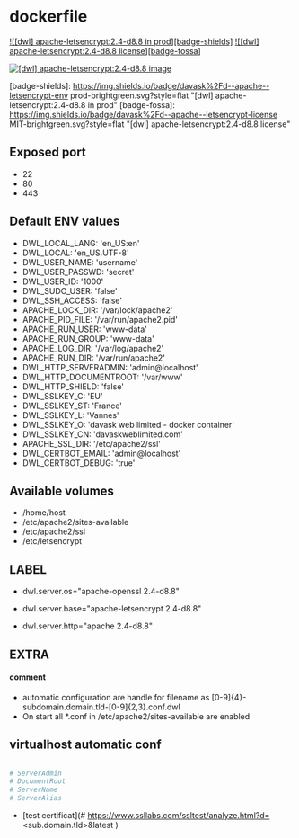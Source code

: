 # dockerfile

[![[dwl] apache-letsencrypt:2.4-d8.8 in prod][badge-shields]](https://hub.docker.com/r/davask/d-apache-letsencrypt/)
[![[dwl] apache-letsencrypt:2.4-d8.8 license][badge-fossa]](https://app.fossa.io/projects/git%2Bhttps%3A%2F%2Fgithub.com%2Fdavask%2Fd-apache-letsencrypt?ref=badge_shield)

[![[dwl] apache-letsencrypt:2.4-d8.8 image][badge-docker]](https://hub.docker.com/r/davask/d-apache-letsencrypt/)

[badge-docker]: https://dockeri.co/image/davask/d-apache-letsencrypt "[dwl] apache-letsencrypt:2.4-d8.8 image"
[badge-shields]: https://img.shields.io/badge/davask%2Fd--apache--letsencrypt-env prod-brightgreen.svg?style=flat "[dwl] apache-letsencrypt:2.4-d8.8 in prod"
[badge-fossa]: https://img.shields.io/badge/davask%2Fd--apache--letsencrypt-license MIT-brightgreen.svg?style=flat "[dwl] apache-letsencrypt:2.4-d8.8 license"

## Exposed port

- 22
- 80
- 443
## Default ENV values

- DWL_LOCAL_LANG: 'en_US:en'
- DWL_LOCAL: 'en_US.UTF-8'
- DWL_USER_NAME: 'username'
- DWL_USER_PASSWD: 'secret'
- DWL_USER_ID: '1000'
- DWL_SUDO_USER: 'false'
- DWL_SSH_ACCESS: 'false'
- APACHE_LOCK_DIR: '/var/lock/apache2'
- APACHE_PID_FILE: '/var/run/apache2.pid'
- APACHE_RUN_USER: 'www-data'
- APACHE_RUN_GROUP: 'www-data'
- APACHE_LOG_DIR: '/var/log/apache2'
- APACHE_RUN_DIR: '/var/run/apache2'
- DWL_HTTP_SERVERADMIN: 'admin@localhost'
- DWL_HTTP_DOCUMENTROOT: '/var/www'
- DWL_HTTP_SHIELD: 'false'
- DWL_SSLKEY_C: 'EU'
- DWL_SSLKEY_ST: 'France'
- DWL_SSLKEY_L: 'Vannes'
- DWL_SSLKEY_O: 'davask web limited - docker container'
- DWL_SSLKEY_CN: 'davaskweblimited.com'
- APACHE_SSL_DIR: '/etc/apache2/ssl'
- DWL_CERTBOT_EMAIL: 'admin@localhost'
- DWL_CERTBOT_DEBUG: 'true'
## Available volumes

- /home/host
- /etc/apache2/sites-available
- /etc/apache2/ssl
- /etc/letsencrypt
## LABEL

- dwl.server.os="apache-openssl 2.4-d8.8"

- dwl.server.base="apache-letsencrypt 2.4-d8.8"

- dwl.server.http="apache 2.4-d8.8"

## EXTRA

#### comment

- automatic configuration are handle for filename as [0-9]{4}\-subdomain\.domain\.tld\-[0-9]{2,3}\.conf\.dwl
- On start all *.conf in /etc/apache2/sites-available are enabled

## virtualhost automatic conf

```bash

# ServerAdmin
# DocumentRoot
# ServerName
# ServerAlias

```


- [test certificat](# https://www.ssllabs.com/ssltest/analyze.html?d=<sub.domain.tld>&latest
)

